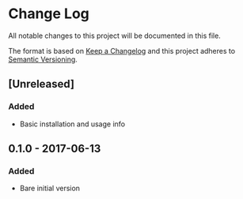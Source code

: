 # Change Log
All notable changes to this project will be documented in this file.

The format is based on [Keep a Changelog](http://keepachangelog.com/)
and this project adheres to [Semantic Versioning](http://semver.org/).


## [Unreleased]

### Added
- Basic installation and usage info


## 0.1.0 - 2017-06-13

### Added
- Bare initial version
